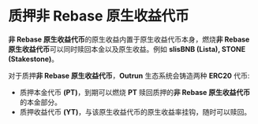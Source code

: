 # 质押非 Rebase 原生收益代币

**非 Rebase 原生收益代币**的原生收益内置于原生收益代币本身，燃烧**非 Rebase 原生收益代币**可以同时赎回本金以及原生收益。例如 **slisBNB (Lista),  STONE (Stakestone)**。

对于质押**非 Rebase 原生收益代币**，**Outrun** 生态系统会铸造两种 **ERC20** 代币:

* 质押本金代币 **(PT)**，到期可以燃烧 **PT** 赎回质押的**非 Rebase 原生收益代币**的本金部分。
* 质押收益代币 **(YT)**，与该原生收益代币的原生收益率挂钩，随时可以赎回。
